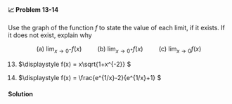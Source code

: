 <div class="alert alert-warning" role="alert">
<h4 class="alert-heading">📈 Problem 13-14</h4>

Use the graph of the function $f$ to state the value of each limit, if it exists. If it does not exist, explain why

<div align="center">

(a) $\displaystyle \lim_{x \to 0^{-}} f(x) \qquad$ (b) $\displaystyle \lim_{x \to 0^{+}} f(x) \qquad$ (c) $\displaystyle \lim_{x \to 0} f(x)$

</div>

13. $\displaystyle f(x) = x\sqrt{1+x^{-2}} $

12. $\displaystyle f(x) = \frac{e^{1/x}-2}{e^{1/x}+1} $

</div>

<div class="alert alert-success" role="alert">
<h4 class="alert-heading">Solution</h4>


</div>
